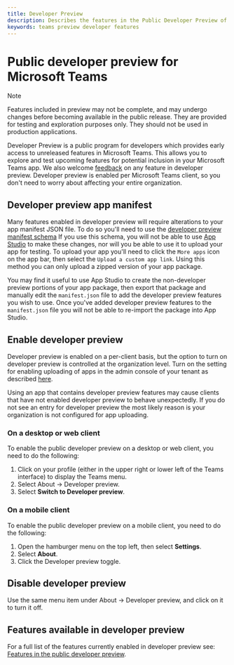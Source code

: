 ```yaml
---
title: Developer Preview
description: Describes the features in the Public Developer Preview of Microsoft Teams
keywords: teams preview developer features
---
```

# Public developer preview for Microsoft Teams

>[!NOTE]
>Features included in preview may not be complete, and may undergo changes before becoming available in the public release. They are provided for testing and exploration purposes only. They should not be used in production applications.

Developer Preview is a public program for developers which provides early access to unreleased features in Microsoft Teams. This allows you to explore and test upcoming features for potential inclusion in your Microsoft Teams app. We also welcome [feedback](~/feedback.md) on any feature in developer preview. Developer preview is enabled per Microsoft Teams client, so you don't need to worry about affecting your entire organization.

## Developer preview app manifest

Many features enabled in developer preview will require alterations to your app manifest JSON file. To do so you'll need to use the [developer preview manifest schema](~/resources/schema/manifest-schema-dev-preview.md) If you use this schema, you will not be able to use [App Studio](~/get-started/get-started-app-studio.md) to make these changes, nor will you be able to use it to upload your app for testing. To upload your app you'll need to click the `More apps` icon on the app bar, then select the `Upload a custom app link`. Using this method you can only upload a zipped version of your app package.

You may find it useful to use App Studio to create the non-developer preview portions of your app package, then export that package and manually edit the `manifest.json` file to add the developer preview features you wish to use. Once you've added developer preview features to the `manifest.json` file you will not be able to re-import the package into App Studio.

## Enable developer preview

Developer preview is enabled on a per-client basis, but the option to turn on developer preview is controlled at the organization level. Turn on the setting for enabling uploading of apps in the admin console of your tenant as described [here](~/get-started/get-started-tenant.md).

Using an app that contains developer preview features may cause clients that have not enabled developer preview to behave unexpectedly. If you do not see an entry for developer preview the most likely reason is your organization is not configured for app uploading.

### On a desktop or web client

To enable the public developer preview on a desktop or web client, you need to do the following:

1. Click on your profile (either in the upper right or lower left of the Teams interface) to display the Teams menu.
1. Select About → Developer preview.
1. Select **Switch to Developer preview**.

### On a mobile client

To enable the public developer preview on a mobile client, you need to do the following:

1. Open the hamburger menu on the top left, then select **Settings**.
1. Select **About**.
1. Click the Developer preview toggle.

## Disable developer preview

Use the same menu item under About → Developer preview, and click on it to turn it off.

## Features available in developer preview

For a full list of the features currently enabled in developer preview see: [Features in the public developer preview](~/resources/dev-preview/developer-preview-features.md).
